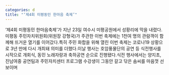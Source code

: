 ```yaml
---
categories: d
title: "‘제4회 미평동민 한마음 축제’"
---
```

&lsquo;제4회 미평동민 한마음축제&rsquo;가 지난 23일 여수시 미평공원에서 성황리에 막을 내렸다.미평동 주민자치위원회(위원장 강형국)가 주관한 이번 축제에는 1천여 명의 관람객이 함께해 뜨거운 열기를 이어갔다.특히 주민 화합을 위해 열린 이번 축제는 코로나19 상황으로 3년 만에 다시 개최돼 의미를 더했다.이날 행사는 호암풍물단의 공연 등 식전행사를 시작으로 개회식, 동민 노래자랑과 축하공연 순으로 진행됐다.식전 행사에서는 양지초, 진남여중 공연팀과 주민자치센터 프로그램 수강생이 그동안 갈고 닦은 솜씨를 마음껏 선보이며 